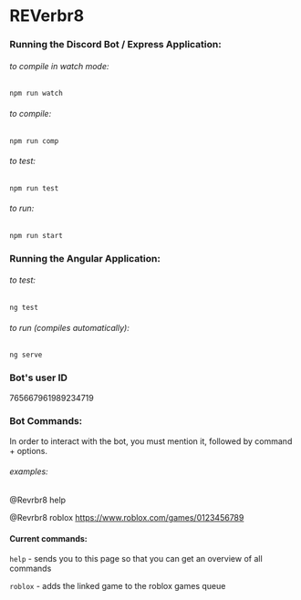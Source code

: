 # REVerbr8

### Running the Discord Bot / Express Application:
###### to compile in watch mode:
`npm run watch`
###### to compile:
`npm run comp`
###### to test:
`npm run test`
###### to run:
`npm run start`
### Running the Angular Application:
###### to test:
`ng test`
###### to run (compiles automatically):
`ng serve`
### Bot's user ID
765667961989234719

### Bot Commands:
In order to interact with the bot, you must mention it, followed by command + options.
###### examples:
@Revrbr8 help

@Revrbr8 roblox https://www.roblox.com/games/0123456789
#### Current commands:
`help` - sends you to this page so that you can get an overview of all commands

`roblox` - adds the linked game to the roblox games queue
